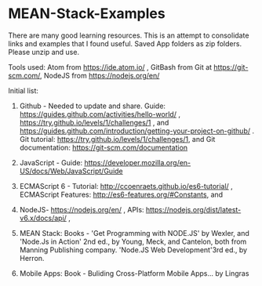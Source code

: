 # MEAN-Stack-Examples

There are many good learning resources. This is an attempt to consolidate links and examples that I found useful. Saved App folders as zip folders. Please unzip and use.

Tools used: Atom from https://ide.atom.io/ , GitBash from Git at https://git-scm.com/, NodeJS from https://nodejs.org/en/

Initial list:

1. Github - Needed to update and share. Guide:  https://guides.github.com/activities/hello-world/ , https://try.github.io/levels/1/challenges/1 , and https://guides.github.com/introduction/getting-your-project-on-github/ . Git tutorial: https://try.github.io/levels/1/challenges/1, and Git documentation: https://git-scm.com/documentation 

2. JavaScript -  Guide: https://developer.mozilla.org/en-US/docs/Web/JavaScript/Guide

3. ECMAScript 6 -  Tutorial:  http://ccoenraets.github.io/es6-tutorial/ , ECMAScript Features: http://es6-features.org/#Constants, and 

4. NodeJS- https://nodejs.org/en/ , APIs: https://nodejs.org/dist/latest-v6.x/docs/api/ , 

5. MEAN Stack: Books - 'Get Programming with NODE.JS' by Wexler, and 'Node.Js in Action' 2nd ed.,  by Young, Meck, and Cantelon, both from Manning Publishing company. 'Node.JS Web Development'3rd ed.,  by Herron. 

6. Mobile Apps: Book - Buliding Cross-Platform Mobile Apps... by Lingras
